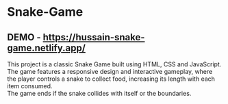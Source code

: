 # Snake-Game
## DEMO - https://hussain-snake-game.netlify.app/
This project is a classic Snake Game built using HTML, CSS and JavaScript. The game features a responsive design and interactive gameplay, where the player controls a snake to collect food, increasing its length with each item consumed.<br>The game ends if the snake collides with itself or the boundaries.
